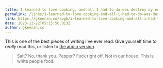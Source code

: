 ```yaml
---
title: I learned to love cooking, and all I had to do was destroy my entire life
permalink: /links/i-learned-to-love-cooking-and-all-i-had-to-do-was-destroy-my-entire-life/index.html
link: https://gkeenan.co/avgb/i-learned-to-love-cooking-and-all-i-had-to-do-was-destroy-my-entire-life
date: 2023-12-22T09:15:50.813Z
author: gkeenan.co
---
```


This is one of the best pieces of writing I've ever read. Give yourself time to _really_ read this, or listen to [the audio version](https://gkeenan.co/avgab/i-learned-to-love-cooking-and-all-i-had-to-do-was-destroy-my-entire-life).

> Salt? No, thank you. Pepper? Fuck right off. Not in our house. This is white people food.
